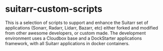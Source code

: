 # suitarr-custom-scripts
This is a selection of scripts to support and enhance the Suitarr set of applications (Sonarr, Radarr, Lidarr, Bazarr, etc) either forked and modified from other awesome developers, or custom made. The development environment uses a Cloudbox base and a DockStarter applications framework, with all Suitarr applications in docker containers.
